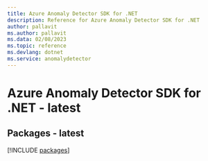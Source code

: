 ```yaml
---
title: Azure Anomaly Detector SDK for .NET
description: Reference for Azure Anomaly Detector SDK for .NET
author: pallavit
ms.author: pallavit
ms.data: 02/08/2023
ms.topic: reference
ms.devlang: dotnet
ms.service: anomalydetector
---
```

# Azure Anomaly Detector SDK for .NET - latest
## Packages - latest
[!INCLUDE [packages](anomaly-detector-index.md)]